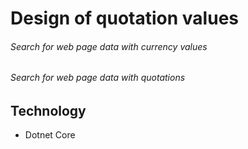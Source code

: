 # Design of quotation values

###### Search for web page data with currency values

###### Search for web page data with quotations

## Technology

- Dotnet Core
